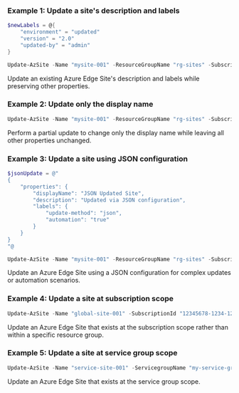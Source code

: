 ### Example 1: Update a site's description and labels
```powershell
$newLabels = @{
    "environment" = "updated"
    "version" = "2.0"
    "updated-by" = "admin"
}

Update-AzSite -Name "mysite-001" -ResourceGroupName "rg-sites" -SubscriptionId "12345678-1234-1234-1234-123456789012" -Description "Updated site description" -Labels $newLabels
```

Update an existing Azure Edge Site's description and labels while preserving other properties.

### Example 2: Update only the display name
```powershell
Update-AzSite -Name "mysite-001" -ResourceGroupName "rg-sites" -SubscriptionId "12345678-1234-1234-1234-123456789012" -DisplayName "Updated West Coast Site"
```

Perform a partial update to change only the display name while leaving all other properties unchanged.

### Example 3: Update a site using JSON configuration
```powershell
$jsonUpdate = @"
{
    "properties": {
        "displayName": "JSON Updated Site",
        "description": "Updated via JSON configuration",
        "labels": {
            "update-method": "json",
            "automation": "true"
        }
    }
}
"@

Update-AzSite -Name "mysite-001" -ResourceGroupName "rg-sites" -SubscriptionId "12345678-1234-1234-1234-123456789012" -JsonString $jsonUpdate
```

Update an Azure Edge Site using a JSON configuration for complex updates or automation scenarios.

### Example 4: Update a site at subscription scope
```powershell
Update-AzSite -Name "global-site-001" -SubscriptionId "12345678-1234-1234-1234-123456789012" -DisplayName "Updated Global Site" -Description "Updated enterprise operations center"
```

Update an Azure Edge Site that exists at the subscription scope rather than within a specific resource group.

### Example 5: Update a site at service group scope
```powershell
Update-AzSite -Name "service-site-001" -ServicegroupName "my-service-group" -DisplayName "Updated Service Group Site" -Description "Updated service group managed site"
```

Update an Azure Edge Site that exists at the service group scope.

